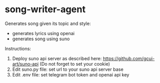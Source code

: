 # song-writer-agent
Generates song given its topic and style:
- generates lyrics using openai
- generates song using suno

Instructions:
1) Deploy suno api server as described here: https://github.com/gcui-art/suno-api (Do not forget to set your cookie)
2) Edit suno.py file: set url to your suno api server base
3) Edit .env file: set telegram bot token and openai api key


